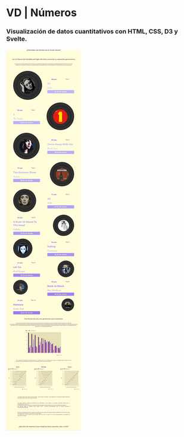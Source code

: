 # VD | Números

### Visualización de datos cuantitativos con HTML, CSS, D3 y Svelte.

![Captura de pantalla](public/images/screen.png)

